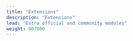 ```yaml
---
title: "Extensions"
description: "Extensions"
lead: "Extra official and community modules"
weight: 007000
---
```

